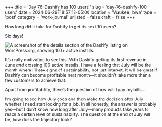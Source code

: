 +++
title = 'Day 76: Dashify has 100 users!'
slug = 'day-76-dashify-100-users'
date = 2024-06-29T18:57:18-05:00
location = 'Waukee, Iowa'
type = 'post'
category = 'work-journal'
unlisted = false
draft = false
+++

How long did it take for Dashify to get its next 10 users?

Six days!

![A screenshot of the details section of the Dashify listing on WordPress.org, showing 100+ active installs.](/day-76-dashify-100-users/100.png)

It’s really motivating to see this. With Dashify getting its first revenue in June *and* crossing 100 active installs, I have a feeling that July will be the month where I’ll see signs of sustainability, not just interest. It will be great if Dashify can become profitable next month—it shouldn’t take more than a few customers to achieve that.

Apart from profitability, there’s the question of how will I pay my bills…

I’m going to see how July goes and then make the decision after July whether I need start looking for a job. In all honestly, the answer is probably yes—but I don’t know how long after July—many products take years to reach a certain level of sustainability. The question at the end of July will be, how does the trajectory look?
